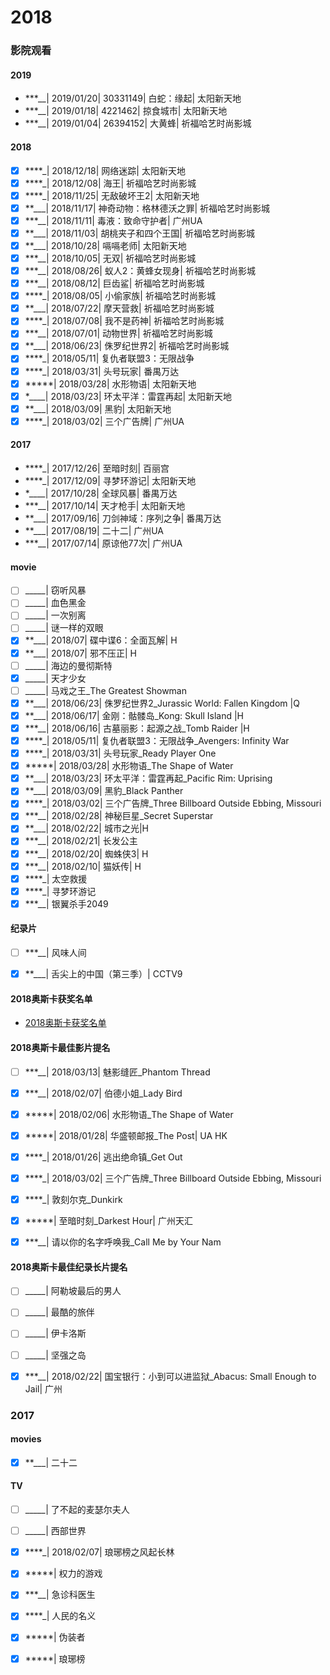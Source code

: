 # 2018

### 影院观看

#### 2019

- ***__| 2019/01/20| 30331149| 白蛇：缘起| 太阳新天地
- ***__| 2019/01/18| 4221462| 掠食城市| 太阳新天地
- ***__| 2019/01/04| 26394152| 大黄蜂| 祈福哈艺时尚影城

#### 2018

- [x] ****_| 2018/12/18| 网络迷踪| 太阳新天地
- [x] ****_| 2018/12/08| 海王| 祈福哈艺时尚影城
- [x] ****_| 2018/11/25| 无敌破坏王2| 太阳新天地
- [x] **___| 2018/11/17| 神奇动物：格林德沃之罪| 祈福哈艺时尚影城
- [x] ***__| 2018/11/11| 毒液：致命守护者| 广州UA
- [x] **___| 2018/11/03| 胡桃夹子和四个王国| 祈福哈艺时尚影城
- [x] **___| 2018/10/28| 嗝嗝老师| 太阳新天地
- [x] ***__| 2018/10/05| 无双| 祈福哈艺时尚影城
- [x] ***__| 2018/08/26| 蚁人2：黄蜂女现身| 祈福哈艺时尚影城
- [x] ***__| 2018/08/12| 巨齿鲨| 祈福哈艺时尚影城
- [x] ****_| 2018/08/05| 小偷家族| 祈福哈艺时尚影城
- [x] **___| 2018/07/22| 摩天营救| 祈福哈艺时尚影城
- [x] ****_| 2018/07/08| 我不是药神| 祈福哈艺时尚影城
- [x] ***__| 2018/07/01| 动物世界| 祈福哈艺时尚影城
- [x] **___| 2018/06/23| 侏罗纪世界2| 祈福哈艺时尚影城
- [x] ****_| 2018/05/11| 复仇者联盟3：无限战争
- [x] ****_| 2018/03/31| 头号玩家| 番禺万达
- [x] *****| 2018/03/28| 水形物语| 太阳新天地
- [x] *____| 2018/03/23| 环太平洋：雷霆再起| 太阳新天地
- [x] **___| 2018/03/09| 黑豹| 太阳新天地
- [x] ****_| 2018/03/02| 三个广告牌| 广州UA

#### 2017

- ****_| 2017/12/26| 至暗时刻| 百丽宫
- ****_| 2017/12/09| 寻梦环游记| 太阳新天地
- *____| 2017/10/28| 全球风暴| 番禺万达
- ***__| 2017/10/14| 天才枪手| 太阳新天地
- **___| 2017/09/16| 刀剑神域：序列之争| 番禺万达
- **___| 2017/08/19| 二十二| 广州UA
- ***__| 2017/07/14| 原谅他77次| 广州UA


#### movie

- [ ] _____| 窃听风暴
- [ ] _____| 血色黑金
- [ ] _____| 一次别离
- [ ] _____| 谜一样的双眼
- [x] **___| 2018/07| 碟中谍6：全面瓦解| H
- [x] **___| 2018/07| 邪不压正| H
- [ ] _____| 海边的曼彻斯特
- [x] _____| 天才少女
- [ ] _____| 马戏之王_The Greatest Showman
- [x] **___| 2018/06/23| 侏罗纪世界2_Jurassic World: Fallen Kingdom |Q
- [x] **___| 2018/06/17| 金刚：骷髅岛_Kong: Skull Island |H
- [x] ***__| 2018/06/16| 古墓丽影：起源之战_Tomb Raider |H
- [x] ****_| 2018/05/11| 复仇者联盟3：无限战争_Avengers: Infinity War
- [x] ****_| 2018/03/31| 头号玩家_Ready Player One
- [x] *****| 2018/03/28| 水形物语_The Shape of Water
- [x] **___| 2018/03/23| 环太平洋：雷霆再起_Pacific Rim: Uprising
- [x] **___| 2018/03/09| 黑豹_Black Panther
- [x] ****_| 2018/03/02| 三个广告牌_Three Billboard Outside Ebbing, Missouri
- [x] ***__| 2018/02/28| 神秘巨星_Secret Superstar
- [x] **___| 2018/02/22| 城市之光|H
- [x] ***__| 2018/02/21| 长发公主
- [x] ***__| 2018/02/20| 蜘蛛侠3| H
- [x] ***__| 2018/02/10| 猫妖传| H
- [x] ****_| 太空救援
- [x] ****_| 寻梦环游记
- [x] ***__| 银翼杀手2049

#### 纪录片

- [ ] ***__| 风味人间
- [x] **___| 舌尖上的中国（第三季）| CCTV9


#### 2018奥斯卡获奖名单

- [2018奥斯卡获奖名单](2018/2018_Oscar.md)

#### 2018奥斯卡最佳影片提名

- [ ] ***__| 2018/03/13| 魅影缝匠_Phantom Thread
- [x] ***__| 2018/02/07| 伯德小姐_Lady Bird
- [x] *****| 2018/02/06| 水形物语_The Shape of Water
- [x] *****| 2018/01/28| 华盛顿邮报_The Post| UA HK
- [x] ****_| 2018/01/26| 逃出绝命镇_Get Out
- [x] ****_| 2018/03/02| 三个广告牌_Three Billboard Outside Ebbing, Missouri
- [x] ****_| 敦刻尔克_Dunkirk
- [x] *****| 至暗时刻_Darkest Hour| 广州天汇
- [x] ***__| 请以你的名字呼唤我_Call Me by Your Nam


#### 2018奥斯卡最佳纪录长片提名

- [ ] _____| 阿勒坡最后的男人
- [ ] _____| 最酷的旅伴
- [ ] _____| 伊卡洛斯
- [ ] _____| 坚强之岛
- [x] ***__| 2018/02/22| 国宝银行：小到可以进监狱_Abacus: Small Enough to Jail| 广州


### 2017

#### movies

- [x] **___| 二十二

#### TV

- [ ] _____| 了不起的麦瑟尔夫人
- [ ] _____| 西部世界
- [x] ****_| 2018/02/07| 琅琊榜之风起长林
- [x] *****| 权力的游戏
- [x] ***__| 急诊科医生
- [x] ****_| 人民的名义
- [x] *****| 伪装者
- [x] *****| 琅琊榜

